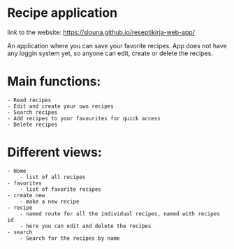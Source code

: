Recipe application
========================== 

link to the website: https://slouna.github.io/reseptikirja-web-app/

An application where you can save your favorite recipes.
App does not have any loggin system yet, so anyone can edit, create or delete the recipes.

# Main functions:
    - Read recipes
    - Edit and create your own recipes
    - Search recipes
    - Add recipes to your favourites for quick access
    - Delete recipes

# Different views:
    - Home
        - list of all recipes
    - favorites
        - list of favorite recipes
    - create new
        - make a new recipe
    - recipe
        - named route for all the individual recipes, named with recipes id
        - here you can edit and delete the recipes
    - search
        - Search for the recipes by name
